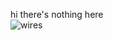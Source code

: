 hi there's nothing here <br>
![wires](https://cdn.discordapp.com/attachments/788753209690161203/1185467541552910336/ee7.png?ex=65a22cae&is=658fb7ae&hm=b7c3d75cdcf9da7de99f3f5740a87a8749391f3669e40ffe362caf91a0c9da36&)
